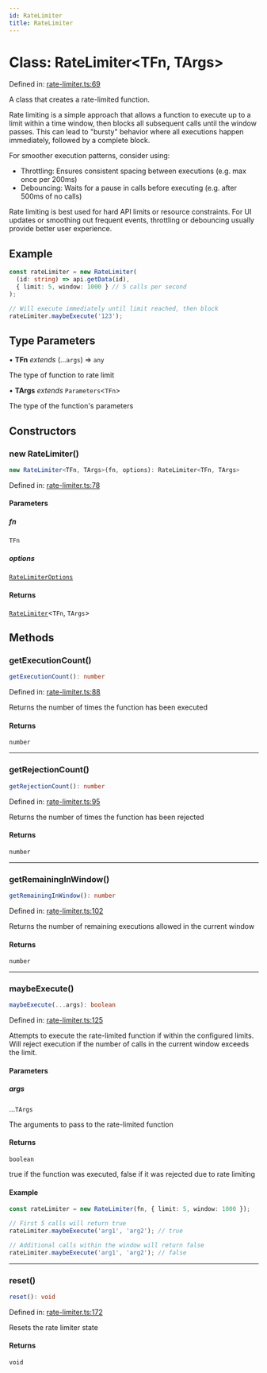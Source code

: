 ```yaml
---
id: RateLimiter
title: RateLimiter
---
```


<!-- DO NOT EDIT: this page is autogenerated from the type comments -->

# Class: RateLimiter\<TFn, TArgs\>

Defined in: [rate-limiter.ts:69](https://github.com/TanStack/bouncer/blob/main/packages/pacer/src/rate-limiter.ts#L69)

A class that creates a rate-limited function.

Rate limiting is a simple approach that allows a function to execute up to a limit within a time window,
then blocks all subsequent calls until the window passes. This can lead to "bursty" behavior where
all executions happen immediately, followed by a complete block.

For smoother execution patterns, consider using:
- Throttling: Ensures consistent spacing between executions (e.g. max once per 200ms)
- Debouncing: Waits for a pause in calls before executing (e.g. after 500ms of no calls)

Rate limiting is best used for hard API limits or resource constraints. For UI updates or
smoothing out frequent events, throttling or debouncing usually provide better user experience.

## Example

```ts
const rateLimiter = new RateLimiter(
  (id: string) => api.getData(id),
  { limit: 5, window: 1000 } // 5 calls per second
);

// Will execute immediately until limit reached, then block
rateLimiter.maybeExecute('123');
```

## Type Parameters

• **TFn** *extends* (...`args`) => `any`

The type of function to rate limit

• **TArgs** *extends* `Parameters`\<`TFn`\>

The type of the function's parameters

## Constructors

### new RateLimiter()

```ts
new RateLimiter<TFn, TArgs>(fn, options): RateLimiter<TFn, TArgs>
```

Defined in: [rate-limiter.ts:78](https://github.com/TanStack/bouncer/blob/main/packages/pacer/src/rate-limiter.ts#L78)

#### Parameters

##### fn

`TFn`

##### options

[`RateLimiterOptions`](../interfaces/ratelimiteroptions.md)

#### Returns

[`RateLimiter`](ratelimiter.md)\<`TFn`, `TArgs`\>

## Methods

### getExecutionCount()

```ts
getExecutionCount(): number
```

Defined in: [rate-limiter.ts:88](https://github.com/TanStack/bouncer/blob/main/packages/pacer/src/rate-limiter.ts#L88)

Returns the number of times the function has been executed

#### Returns

`number`

***

### getRejectionCount()

```ts
getRejectionCount(): number
```

Defined in: [rate-limiter.ts:95](https://github.com/TanStack/bouncer/blob/main/packages/pacer/src/rate-limiter.ts#L95)

Returns the number of times the function has been rejected

#### Returns

`number`

***

### getRemainingInWindow()

```ts
getRemainingInWindow(): number
```

Defined in: [rate-limiter.ts:102](https://github.com/TanStack/bouncer/blob/main/packages/pacer/src/rate-limiter.ts#L102)

Returns the number of remaining executions allowed in the current window

#### Returns

`number`

***

### maybeExecute()

```ts
maybeExecute(...args): boolean
```

Defined in: [rate-limiter.ts:125](https://github.com/TanStack/bouncer/blob/main/packages/pacer/src/rate-limiter.ts#L125)

Attempts to execute the rate-limited function if within the configured limits.
Will reject execution if the number of calls in the current window exceeds the limit.

#### Parameters

##### args

...`TArgs`

The arguments to pass to the rate-limited function

#### Returns

`boolean`

true if the function was executed, false if it was rejected due to rate limiting

#### Example

```ts
const rateLimiter = new RateLimiter(fn, { limit: 5, window: 1000 });

// First 5 calls will return true
rateLimiter.maybeExecute('arg1', 'arg2'); // true

// Additional calls within the window will return false
rateLimiter.maybeExecute('arg1', 'arg2'); // false
```

***

### reset()

```ts
reset(): void
```

Defined in: [rate-limiter.ts:172](https://github.com/TanStack/bouncer/blob/main/packages/pacer/src/rate-limiter.ts#L172)

Resets the rate limiter state

#### Returns

`void`
